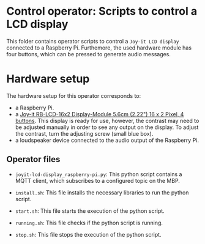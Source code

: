 # Control operator: Scripts to control a LCD display

This folder contains operator scripts to control a `Joy-it LCD display` connected to a Raspberry Pi. Furthemore, the used hardware module has four buttons, which can be pressed to generate audio messages. 

# Hardware setup

The hardware setup for this operator corresponds to:

- a Raspberry Pi.  
- a [Joy-it RB-LCD-16x2 Display-Module 5.6cm (2.22") 16 x 2 Pixel, 4 buttons](https://www.joy-it.net/de/products/RB-LCD-16x2). This display is ready for use, however, the contrast may need to be adjusted manually in order to see any output on the display. To adjust the contrast, turn the adjusting screw (small blue box).  
- a loudspeaker device connected to the audio output of the Raspberry Pi.  
 
 ## Operator files 

- `joyit-lcd-display_raspberry-pi.py`: This python script contains a MQTT client, which subscribes to a configured topic on the MBP.
 
- `install.sh`: This file installs the necessary libraries to run the python script.
 
- `start.sh`: This file starts the execution of the python script.
 
- `running.sh`: This file checks if the python script is running.
  
- `stop.sh`: This file stops the execution of the python script.